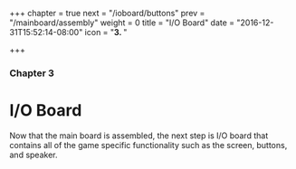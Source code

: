+++
chapter = true
next = "/ioboard/buttons"
prev = "/mainboard/assembly"
weight = 0
title = "I/O Board"
date = "2016-12-31T15:52:14-08:00"
icon = "<b>3. </b>"

+++

### Chapter 3

# I/O Board

Now that the main board is assembled, the next step is I/O board that contains all of the game specific functionality such as the screen, buttons, and speaker.
